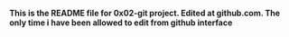 **This is the README file for 0x02-git project. Edited at github.com. The only time i have been allowed to edit from github interface**
